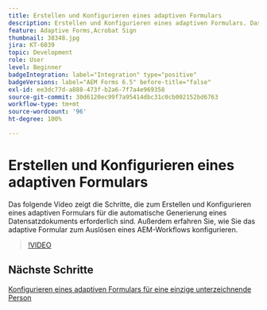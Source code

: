 ```yaml
---
title: Erstellen und Konfigurieren eines adaptiven Formulars
description: Erstellen und Konfigurieren eines adaptiven Formulars. Das folgende Video zeigt die Schritte, die zum Erstellen und Konfigurieren eines adaptiven Formulars für die automatische Generierung eines Datensatzdokuments erforderlich sind. Außerdem erfahren Sie, wie Sie das adaptive Formular zum Auslösen eines AEM-Workflows konfigurieren.
feature: Adaptive Forms,Acrobat Sign
thumbnail: 38348.jpg
jira: KT-6039
topic: Development
role: User
level: Beginner
badgeIntegration: label="Integration" type="positive"
badgeVersions: label="AEM Forms 6.5" before-title="false"
exl-id: ee3dc77d-a888-473f-b2a6-7f7a4e969358
source-git-commit: 30d6120ec99f7a95414dbc31c0cb002152bd6763
workflow-type: tm+mt
source-wordcount: '96'
ht-degree: 100%

---
```


# Erstellen und Konfigurieren eines adaptiven Formulars

Das folgende Video zeigt die Schritte, die zum Erstellen und Konfigurieren eines adaptiven Formulars für die automatische Generierung eines Datensatzdokuments erforderlich sind. Außerdem erfahren Sie, wie Sie das adaptive Formular zum Auslösen eines AEM-Workflows konfigurieren.

>[!VIDEO](https://video.tv.adobe.com/v/38348?quality=12&learn=on)

## Nächste Schritte

[Konfigurieren eines adaptiven Formulars für eine einzige unterzeichnende Person](./configure-adaptive-form-for-single-signer.md)